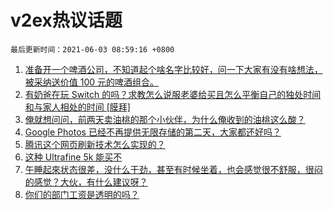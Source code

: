 # v2ex热议话题

`最后更新时间：2021-06-03 08:59:16 +0800`

1. [准备开一个啤酒公司，不知道起个啥名字比较好，问一下大家有没有啥想法，被采纳送价值 100 元的啤酒组合。](https://www.v2ex.com/t/780869)
1. [有奶爸在玩 Switch 的吗？求教怎么说服老婆给买且怎么平衡自己的独处时间和与家人相处的时间 [膜拜]](https://www.v2ex.com/t/780802)
1. [俺就想问问，前两天卖油桃的那个小伙伴，为什么俺收到的油桃这么酸？](https://www.v2ex.com/t/780769)
1. [Google Photos 已经不再提供无限存储的第二天，大家都还好吗？](https://www.v2ex.com/t/780858)
1. [腾讯这个网页刷新技术怎么实现的？](https://www.v2ex.com/t/780782)
1. [这种 Ultrafine 5k 能买不](https://www.v2ex.com/t/780815)
1. [午睡起來状态很差，没什么干劲，甚至有时候坐着，也会感觉很不舒服，很闷的感觉？大伙，有什么建议呀？](https://www.v2ex.com/t/780779)
1. [你们的部门工资是透明的吗？](https://www.v2ex.com/t/780785)

